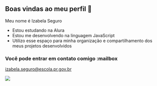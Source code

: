 ## Boas vindas ao meu perfil 💙

Meu nome é Izabela Seguro

- Estou estudando na Alura
- Estou me desenvolvendo na linguagem JavaScript
- Utilizo esse espaço para minha organização e compartilhamento dos meus projetos desenvolvidos

### Você pode entrar em contato comigo :mailbox

izabela.seguro@escola.pr.gov.br

![](https://media1.tenor.com/m/f4PUj7wUIm4AAAAC/cat-tongue.gif)
